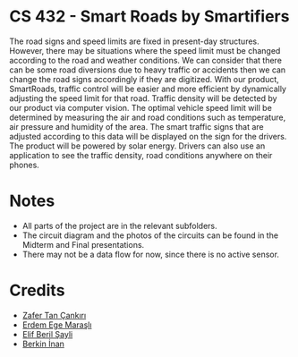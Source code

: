 # CS 432 - Smart Roads by Smartifiers
The road signs and speed limits are fixed in present-day structures. However, there
may be situations where the speed limit must be changed according to the road and weather
conditions. We can consider that there can be some road diversions due to heavy traffic or
accidents then we can change the road signs accordingly if they are digitized. With our
product, SmartRoads, traffic control will be easier and more efficient by dynamically
adjusting the speed limit for that road. Traffic density will be detected by our product via
computer vision. The optimal vehicle speed limit will be determined by measuring the air and
road conditions such as temperature, air pressure and humidity of the area. The smart traffic
signs that are adjusted according to this data will be displayed on the sign for the drivers. The
product will be powered by solar energy. Drivers can also use an application to see the traffic
density, road conditions anywhere on their phones.

# Notes
* All parts of the project are in the relevant subfolders.
* The circuit diagram and the photos of the circuits can be found in the Midterm and Final presentations.
* There may not be a data flow for now, since there is no active sensor.

# Credits
- [Zafer Tan Çankırı](https://github.com/ztancankiri)
- [Erdem Ege Maraşlı](https://github.com/erdemegemarasli)
- [Elif Beril Şayli](https://github.com/ElifBerilSayli)
- [Berkin İnan](https://github.com/InanBerkin)